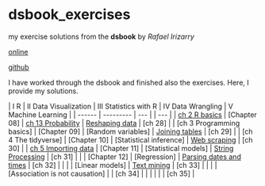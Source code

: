 # dsbook_exercises
my exercise solutions from the **dsbook** by *Rafael Irizarry*

[online](https://rafalab.github.io/dsbook)

[github](https://github.com/rafalab/dsbook)

I have worked through the dsbook and finished also the exercises. Here, I provide my solutions.


| I R    |    II Data Visualization | III Statistics with R | IV Data Wrangling | V Machine Learning |
| ------  | --------- | --- | | --- |
| [ch 2 R basics](ex_03_r_basics.html) |  [Chapter 08] | [ch 13 Probability](ex_14_probability.html) | [Reshaping data](ex_22_reshaping_data.html) | [ch 28] |
| [ch 3 Programming basics]  |  [Chapter 09] | [Random variables] | [Joining tables](ex_23_joining_tables.html)    | [ch 29] |
| [ch 4 The tidyverse]  |  [Chapter 10] | [Statistical inference] | [Web scraping](ex_24_web_scraping.html)    | [ch 30] |
| [ch 5 Importing data](ex_06_importing_data.html) |  [Chapter 11] | [Statistical models] | [String Processing](ex_25_string_processing.html)  |  [ch 31] |
|   | [Chapter 12] | [Regression] | [Parsing dates and times](ex_26_parsing_dates_and_times.html)   | [ch 32] |
|   |    | [Linear models] | [Text mining](ex_27_text_mining.html)  | [ch 33] |
|   |    | [Association is not causation] |    | [ch 34] |
|   |    |  |    | [ch 35] |



